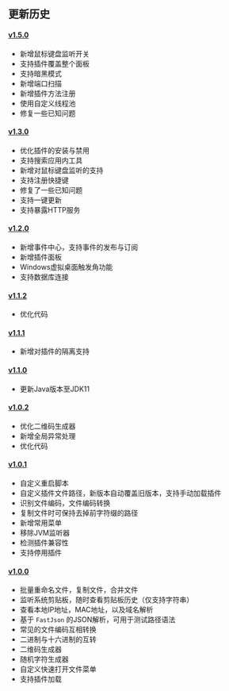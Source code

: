 ## 更新历史

#### [v1.5.0](http://share.qiniu.easepan.xyz/tool/wetool/wetool-1.5.0.zip)

- 新增鼠标键盘监听开关
- 支持插件覆盖整个面板
- 支持暗黑模式
- 新增端口扫描
- 新增插件方法注册
- 使用自定义线程池
- 修复一些已知问题

#### [v1.3.0](http://share.qiniu.easepan.xyz/tool/wetool/wetool-1.3.0.zip)

- 优化插件的安装与禁用
- 支持搜索应用内工具
- 新增对鼠标键盘监听的支持
- 支持注册快捷键
- 修复了一些已知问题
- 支持一键更新
- 支持暴露HTTP服务

#### [v1.2.0](http://share.qiniu.easepan.xyz/tool/wetool/wetool-1.2.0.zip)

- 新增事件中心，支持事件的发布与订阅
- 新增插件面板
- Windows虚拟桌面触发角功能
- 支持数据库连接

#### [v1.1.2](http://share.qiniu.easepan.xyz/tool/wetool/wetool-1.1.2.zip)

- 优化代码

#### [v1.1.1](http://share.qiniu.easepan.xyz/tool/wetool/wetool-1.1.1.zip)

- 新增对插件的隔离支持

#### [v1.1.0](http://share.qiniu.easepan.xyz/tool/wetool/wetool-1.1.0.zip)

- 更新Java版本至JDK11

#### [v1.0.2](http://share.qiniu.easepan.xyz/tool/wetool/wetool-1.0.2.zip)

- 优化二维码生成器
- 新增全局异常处理
- 优化代码

#### [v1.0.1](http://share.qiniu.easepan.xyz/tool/wetool/wetool-1.0.1.zip)

- 自定义重启脚本
- 自定义插件文件路径，新版本自动覆盖旧版本，支持手动加载插件
- 识别文件编码，文件编码转换
- 复制文件时可保持去掉前字符缀的路径
- 新增常用菜单
- 移除JVM监听器
- 检测插件兼容性
- 支持停用插件

#### [v1.0.0](http://share.qiniu.easepan.xyz/tool/wetool/wetool.zip)

- 批量重命名文件，复制文件，合并文件
- 监听系统剪贴板，随时查看剪贴板历史（仅支持字符串）
- 查看本地IP地址，MAC地址，以及域名解析
- 基于 `FastJson` 的JSON解析，可用于测试路径语法
- 常见的文件编码互相转换
- 二进制与十六进制的互转
- 二维码生成器
- 随机字符生成器
- 自定义快速打开文件菜单
- 支持插件加载
